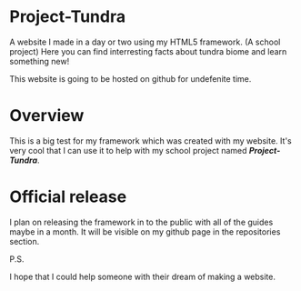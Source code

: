 # Project-Tundra

A website I made in a day or two using my HTML5 framework. (A school project) 
Here you can find interresting facts about tundra biome and learn something new! 

This website is going to be hosted on github for undefenite time.

# Overview

This is a big test for my framework which was created with my website. 
It's very cool that I can use it to help with my school project named ***Project-Tundra***. 

# Official release

I plan on releasing the framework in to the public with all of the guides maybe in a month. 
It will be visible on my github page in the repositories section. 

P.S.

I hope that I could help someone with their dream of making a website.

